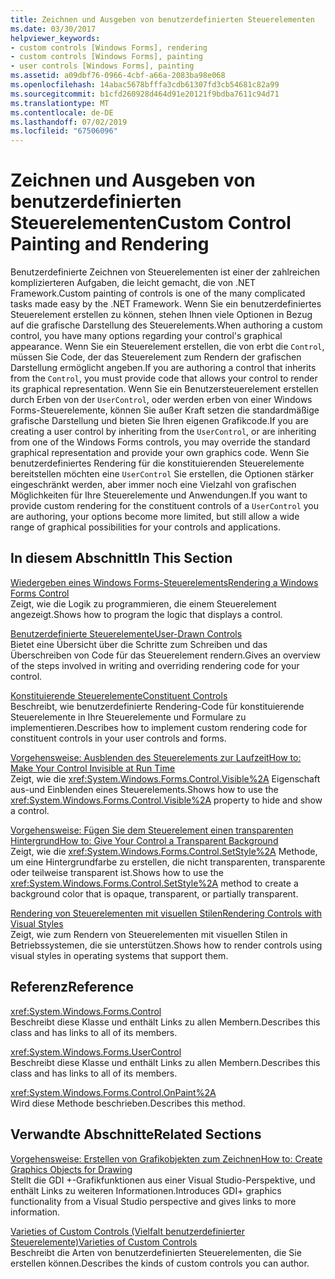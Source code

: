 ```yaml
---
title: Zeichnen und Ausgeben von benutzerdefinierten Steuerelementen
ms.date: 03/30/2017
helpviewer_keywords:
- custom controls [Windows Forms], rendering
- custom controls [Windows Forms], painting
- user controls [Windows Forms], painting
ms.assetid: a09dbf76-0966-4cbf-a66a-2083ba98e068
ms.openlocfilehash: 14abac5678bfffa3cdb61307fd3cb54681c82a99
ms.sourcegitcommit: b1cfd260928d464d91e20121f9bdba7611c94d71
ms.translationtype: MT
ms.contentlocale: de-DE
ms.lasthandoff: 07/02/2019
ms.locfileid: "67506096"
---
```

# <a name="custom-control-painting-and-rendering"></a><span data-ttu-id="ece0b-102">Zeichnen und Ausgeben von benutzerdefinierten Steuerelementen</span><span class="sxs-lookup"><span data-stu-id="ece0b-102">Custom Control Painting and Rendering</span></span>
<span data-ttu-id="ece0b-103">Benutzerdefinierte Zeichnen von Steuerelementen ist einer der zahlreichen komplizierteren Aufgaben, die leicht gemacht, die von .NET Framework.</span><span class="sxs-lookup"><span data-stu-id="ece0b-103">Custom painting of controls is one of the many complicated tasks made easy by the .NET Framework.</span></span> <span data-ttu-id="ece0b-104">Wenn Sie ein benutzerdefiniertes Steuerelement erstellen zu können, stehen Ihnen viele Optionen in Bezug auf die grafische Darstellung des Steuerelements.</span><span class="sxs-lookup"><span data-stu-id="ece0b-104">When authoring a custom control, you have many options regarding your control's graphical appearance.</span></span> <span data-ttu-id="ece0b-105">Wenn Sie ein Steuerelement erstellen, die von erbt die `Control`, müssen Sie Code, der das Steuerelement zum Rendern der grafischen Darstellung ermöglicht angeben.</span><span class="sxs-lookup"><span data-stu-id="ece0b-105">If you are authoring a control that inherits from the `Control`, you must provide code that allows your control to render its graphical representation.</span></span> <span data-ttu-id="ece0b-106">Wenn Sie ein Benutzersteuerelement erstellen durch Erben von der `UserControl`, oder werden erben von einer Windows Forms-Steuerelemente, können Sie außer Kraft setzen die standardmäßige grafische Darstellung und bieten Sie Ihren eigenen Grafikcode.</span><span class="sxs-lookup"><span data-stu-id="ece0b-106">If you are creating a user control by inheriting from the `UserControl`, or are inheriting from one of the Windows Forms controls, you may override the standard graphical representation and provide your own graphics code.</span></span> <span data-ttu-id="ece0b-107">Wenn Sie benutzerdefiniertes Rendering für die konstituierenden Steuerelemente bereitstellen möchten eine `UserControl` Sie erstellen, die Optionen stärker eingeschränkt werden, aber immer noch eine Vielzahl von grafischen Möglichkeiten für Ihre Steuerelemente und Anwendungen.</span><span class="sxs-lookup"><span data-stu-id="ece0b-107">If you want to provide custom rendering for the constituent controls of a `UserControl` you are authoring, your options become more limited, but still allow a wide range of graphical possibilities for your controls and applications.</span></span>  
  
## <a name="in-this-section"></a><span data-ttu-id="ece0b-108">In diesem Abschnitt</span><span class="sxs-lookup"><span data-stu-id="ece0b-108">In This Section</span></span>  
 [<span data-ttu-id="ece0b-109">Wiedergeben eines Windows Forms-Steuerelements</span><span class="sxs-lookup"><span data-stu-id="ece0b-109">Rendering a Windows Forms Control</span></span>](rendering-a-windows-forms-control.md)  
 <span data-ttu-id="ece0b-110">Zeigt, wie die Logik zu programmieren, die einem Steuerelement angezeigt.</span><span class="sxs-lookup"><span data-stu-id="ece0b-110">Shows how to program the logic that displays a control.</span></span>  
  
 [<span data-ttu-id="ece0b-111">Benutzerdefinierte Steuerelemente</span><span class="sxs-lookup"><span data-stu-id="ece0b-111">User-Drawn Controls</span></span>](user-drawn-controls.md)  
 <span data-ttu-id="ece0b-112">Bietet eine Übersicht über die Schritte zum Schreiben und das Überschreiben von Code für das Steuerelement rendern.</span><span class="sxs-lookup"><span data-stu-id="ece0b-112">Gives an overview of the steps involved in writing and overriding rendering code for your control.</span></span>  
  
 [<span data-ttu-id="ece0b-113">Konstituierende Steuerelemente</span><span class="sxs-lookup"><span data-stu-id="ece0b-113">Constituent Controls</span></span>](constituent-controls.md)  
 <span data-ttu-id="ece0b-114">Beschreibt, wie benutzerdefinierte Rendering-Code für konstituierende Steuerelemente in Ihre Steuerelemente und Formulare zu implementieren.</span><span class="sxs-lookup"><span data-stu-id="ece0b-114">Describes how to implement custom rendering code for constituent controls in your user controls and forms.</span></span>  
  
 [<span data-ttu-id="ece0b-115">Vorgehensweise: Ausblenden des Steuerelements zur Laufzeit</span><span class="sxs-lookup"><span data-stu-id="ece0b-115">How to: Make Your Control Invisible at Run Time</span></span>](how-to-make-your-control-invisible-at-run-time.md)  
 <span data-ttu-id="ece0b-116">Zeigt, wie die <xref:System.Windows.Forms.Control.Visible%2A> Eigenschaft aus-und Einblenden eines Steuerelements.</span><span class="sxs-lookup"><span data-stu-id="ece0b-116">Shows how to use the <xref:System.Windows.Forms.Control.Visible%2A> property to hide and show a control.</span></span>  
  
 [<span data-ttu-id="ece0b-117">Vorgehensweise: Fügen Sie dem Steuerelement einen transparenten Hintergrund</span><span class="sxs-lookup"><span data-stu-id="ece0b-117">How to: Give Your Control a Transparent Background</span></span>](how-to-give-your-control-a-transparent-background.md)  
 <span data-ttu-id="ece0b-118">Zeigt, wie die <xref:System.Windows.Forms.Control.SetStyle%2A> Methode, um eine Hintergrundfarbe zu erstellen, die nicht transparenten, transparente oder teilweise transparent ist.</span><span class="sxs-lookup"><span data-stu-id="ece0b-118">Shows how to use the <xref:System.Windows.Forms.Control.SetStyle%2A> method to create a background color that is opaque, transparent, or partially transparent.</span></span>  
  
 [<span data-ttu-id="ece0b-119">Rendering von Steuerelementen mit visuellen Stilen</span><span class="sxs-lookup"><span data-stu-id="ece0b-119">Rendering Controls with Visual Styles</span></span>](rendering-controls-with-visual-styles.md)  
 <span data-ttu-id="ece0b-120">Zeigt, wie zum Rendern von Steuerelementen mit visuellen Stilen in Betriebssystemen, die sie unterstützen.</span><span class="sxs-lookup"><span data-stu-id="ece0b-120">Shows how to render controls using visual styles in operating systems that support them.</span></span>  
  
## <a name="reference"></a><span data-ttu-id="ece0b-121">Referenz</span><span class="sxs-lookup"><span data-stu-id="ece0b-121">Reference</span></span>  
 <xref:System.Windows.Forms.Control>  
 <span data-ttu-id="ece0b-122">Beschreibt diese Klasse und enthält Links zu allen Membern.</span><span class="sxs-lookup"><span data-stu-id="ece0b-122">Describes this class and has links to all of its members.</span></span>  
  
 <xref:System.Windows.Forms.UserControl>  
 <span data-ttu-id="ece0b-123">Beschreibt diese Klasse und enthält Links zu allen Membern.</span><span class="sxs-lookup"><span data-stu-id="ece0b-123">Describes this class and has links to all of its members.</span></span>  
  
 <xref:System.Windows.Forms.Control.OnPaint%2A>  
 <span data-ttu-id="ece0b-124">Wird diese Methode beschrieben.</span><span class="sxs-lookup"><span data-stu-id="ece0b-124">Describes this method.</span></span>  
  
## <a name="related-sections"></a><span data-ttu-id="ece0b-125">Verwandte Abschnitte</span><span class="sxs-lookup"><span data-stu-id="ece0b-125">Related Sections</span></span>  
 [<span data-ttu-id="ece0b-126">Vorgehensweise: Erstellen von Grafikobjekten zum Zeichnen</span><span class="sxs-lookup"><span data-stu-id="ece0b-126">How to: Create Graphics Objects for Drawing</span></span>](../advanced/how-to-create-graphics-objects-for-drawing.md)  
 <span data-ttu-id="ece0b-127">Stellt die GDI +-Grafikfunktionen aus einer Visual Studio-Perspektive, und enthält Links zu weiteren Informationen.</span><span class="sxs-lookup"><span data-stu-id="ece0b-127">Introduces GDI+ graphics functionality from a Visual Studio perspective and gives links to more information.</span></span>  
  
 [<span data-ttu-id="ece0b-128">Varieties of Custom Controls (Vielfalt benutzerdefinierter Steuerelemente)</span><span class="sxs-lookup"><span data-stu-id="ece0b-128">Varieties of Custom Controls</span></span>](varieties-of-custom-controls.md)  
 <span data-ttu-id="ece0b-129">Beschreibt die Arten von benutzerdefinierten Steuerelementen, die Sie erstellen können.</span><span class="sxs-lookup"><span data-stu-id="ece0b-129">Describes the kinds of custom controls you can author.</span></span>
